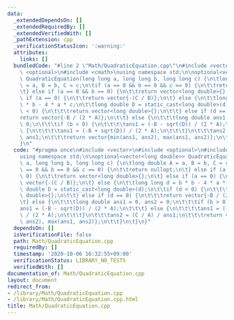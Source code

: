 ```yaml
---
data:
  _extendedDependsOn: []
  _extendedRequiredBy: []
  _extendedVerifiedWith: []
  _pathExtension: cpp
  _verificationStatusIcon: ':warning:'
  attributes:
    links: []
  bundledCode: "#line 2 \"Math/QuadraticEquation.cpp\"\n#include <vector>\n#include\
    \ <optional>\n#include <cmath>\nusing namespace std;\n\noptional<vector<long double>>\
    \ QuadraticEquation(long long a, long long b, long long c) {\n\tlong double A\
    \ = a, B = b, C = c;\n\tif (a == 0 && b == 0 && c == 0) {\n\t\treturn nullopt;\n\
    \t} else if (a == 0 && b == 0) {\n\t\treturn vector<long double>{};\n\t} else\
    \ if (a == 0) {\n\t\treturn vector{-(C / B)};\n\t} else {\n\t\tlong long d = b\
    \ * b - 4 * a * c;\n\t\tlong double D = static_cast<long double>(d);\n\t\tif (d\
    \ < 0) {\n\t\t\treturn vector<long double>{};\n\t\t} else if (d == 0) {\n\t\t\t\
    return vector{-B / (2 * A)};\n\t\t} else {\n\t\t\tlong double ans1 = 0, ans2 =\
    \ 0;\n\t\t\tif (b > 0) {\n\t\t\t\tans1 = (-B - sqrt(D)) / (2 * A);\n\t\t\t} else\
    \ {\n\t\t\t\tans1 = (-B + sqrt(D)) / (2 * A);\n\t\t\t}\n\t\t\tans2 = (C / A) /\
    \ ans1;\n\t\t\treturn vector{min(ans1, ans2), max(ans1, ans2)};\n\t\t}\n\t}\n\
    }\n"
  code: "#pragma once\n#include <vector>\n#include <optional>\n#include <cmath>\n\
    using namespace std;\n\noptional<vector<long double>> QuadraticEquation(long long\
    \ a, long long b, long long c) {\n\tlong double A = a, B = b, C = c;\n\tif (a\
    \ == 0 && b == 0 && c == 0) {\n\t\treturn nullopt;\n\t} else if (a == 0 && b ==\
    \ 0) {\n\t\treturn vector<long double>{};\n\t} else if (a == 0) {\n\t\treturn\
    \ vector{-(C / B)};\n\t} else {\n\t\tlong long d = b * b - 4 * a * c;\n\t\tlong\
    \ double D = static_cast<long double>(d);\n\t\tif (d < 0) {\n\t\t\treturn vector<long\
    \ double>{};\n\t\t} else if (d == 0) {\n\t\t\treturn vector{-B / (2 * A)};\n\t\
    \t} else {\n\t\t\tlong double ans1 = 0, ans2 = 0;\n\t\t\tif (b > 0) {\n\t\t\t\t\
    ans1 = (-B - sqrt(D)) / (2 * A);\n\t\t\t} else {\n\t\t\t\tans1 = (-B + sqrt(D))\
    \ / (2 * A);\n\t\t\t}\n\t\t\tans2 = (C / A) / ans1;\n\t\t\treturn vector{min(ans1,\
    \ ans2), max(ans1, ans2)};\n\t\t}\n\t}\n}"
  dependsOn: []
  isVerificationFile: false
  path: Math/QuadraticEquation.cpp
  requiredBy: []
  timestamp: '2020-10-06 16:32:55+09:00'
  verificationStatus: LIBRARY_NO_TESTS
  verifiedWith: []
documentation_of: Math/QuadraticEquation.cpp
layout: document
redirect_from:
- /library/Math/QuadraticEquation.cpp
- /library/Math/QuadraticEquation.cpp.html
title: Math/QuadraticEquation.cpp
---
```

